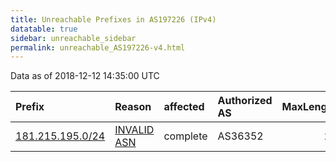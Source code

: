```yaml
---
title: Unreachable Prefixes in AS197226 (IPv4)
datatable: true
sidebar: unreachable_sidebar
permalink: unreachable_AS197226-v4.html
---
```


Data as of 2018-12-12 14:35:00 UTC


<div class="datatable-begin"></div>

| Prefix                                                     | Reason                                                                                                   | affected   | Authorized AS   |   MaxLength | Anchor                                         |   unreachable /24s |
|:-----------------------------------------------------------|:---------------------------------------------------------------------------------------------------------|:-----------|:----------------|------------:|:-----------------------------------------------|-------------------:|
| [181.215.195.0/24](https://stat.ripe.net/181.215.195.0/24) | [INVALID ASN](https://rpki-validator.ripe.net/announcement-preview?asn=AS197226&prefix=181.215.195.0/24) | complete   | AS36352         |          24 | [LACNIC](unreachable_LACNIC_RPKI_Root-v4.html) |                  1 |

<div class="datatable-end"></div>